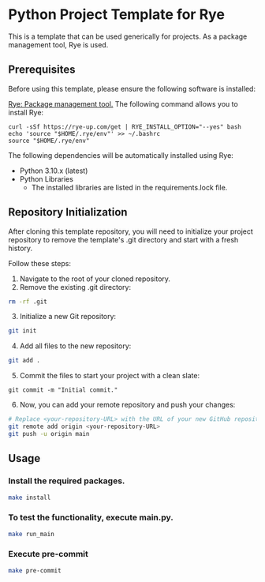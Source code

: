 
# Python Project Template for Rye

This is a template that can be used generically for projects.
As a package management tool, Rye is used.

## Prerequisites
Before using this template, please ensure the following software is installed:

[Rye: Package management tool.](https://github.com/mitsuhiko/rye)
The following command allows you to install Rye:
```
curl -sSf https://rye-up.com/get | RYE_INSTALL_OPTION="--yes" bash
echo 'source "$HOME/.rye/env"' >> ~/.bashrc
source "$HOME/.rye/env"
```

The following dependencies will be automatically installed using Rye:
- Python 3.10.x (latest)
- Python Libraries
  -   The installed libraries are listed in the requirements.lock file.

## Repository Initialization
After cloning this template repository, you will need to initialize your project repository to remove the template's .git directory and start with a fresh history.

Follow these steps:

1. Navigate to the root of your cloned repository.
2. Remove the existing .git directory:
```bash
rm -rf .git
```

3. Initialize a new Git repository:
```bash
git init
```

4. Add all files to the new repository:
```bash
git add .
```

5. Commit the files to start your project with a clean slate:
```baah
git commit -m "Initial commit."
```

6. Now, you can add your remote repository and push your changes:
```bash
# Replace <your-repository-URL> with the URL of your new GitHub repository.
git remote add origin <your-repository-URL>
git push -u origin main
```

## Usage
### Install the required packages.

```bash
make install
```

### To test the functionality, execute main.py.

```bash
make run_main
```

### Execute pre-commit

```bash
make pre-commit
```
